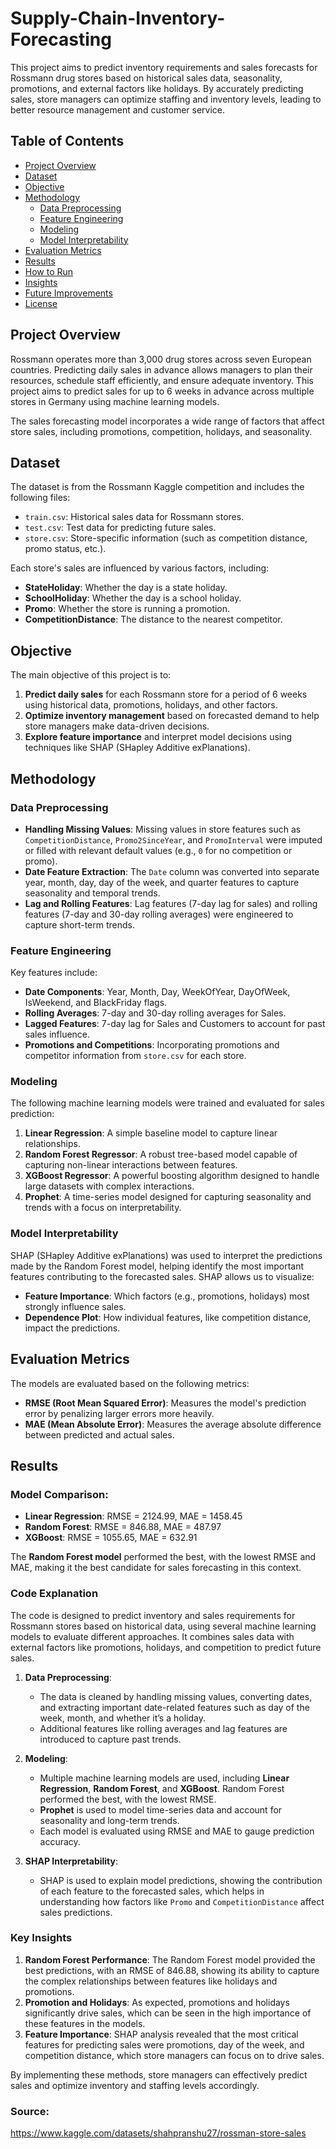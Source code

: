 # Supply-Chain-Inventory-Forecasting

This project aims to predict inventory requirements and sales forecasts for Rossmann drug stores based on historical sales data, seasonality, promotions, and external factors like holidays. By accurately predicting sales, store managers can optimize staffing and inventory levels, leading to better resource management and customer service.

## Table of Contents

- [Project Overview](#project-overview)
- [Dataset](#dataset)
- [Objective](#objective)
- [Methodology](#methodology)
  - [Data Preprocessing](#data-preprocessing)
  - [Feature Engineering](#feature-engineering)
  - [Modeling](#modeling)
  - [Model Interpretability](#model-interpretability)
- [Evaluation Metrics](#evaluation-metrics)
- [Results](#results)
- [How to Run](#how-to-run)
- [Insights](#insights)
- [Future Improvements](#future-improvements)
- [License](#license)

## Project Overview

Rossmann operates more than 3,000 drug stores across seven European countries. Predicting daily sales in advance allows managers to plan their resources, schedule staff efficiently, and ensure adequate inventory. This project aims to predict sales for up to 6 weeks in advance across multiple stores in Germany using machine learning models.

The sales forecasting model incorporates a wide range of factors that affect store sales, including promotions, competition, holidays, and seasonality.

## Dataset

The dataset is from the Rossmann Kaggle competition and includes the following files:

- `train.csv`: Historical sales data for Rossmann stores.
- `test.csv`: Test data for predicting future sales.
- `store.csv`: Store-specific information (such as competition distance, promo status, etc.).

Each store's sales are influenced by various factors, including:

- **StateHoliday**: Whether the day is a state holiday.
- **SchoolHoliday**: Whether the day is a school holiday.
- **Promo**: Whether the store is running a promotion.
- **CompetitionDistance**: The distance to the nearest competitor.

## Objective

The main objective of this project is to:

1. **Predict daily sales** for each Rossmann store for a period of 6 weeks using historical data, promotions, holidays, and other factors.
2. **Optimize inventory management** based on forecasted demand to help store managers make data-driven decisions.
3. **Explore feature importance** and interpret model decisions using techniques like SHAP (SHapley Additive exPlanations).

## Methodology

### Data Preprocessing

- **Handling Missing Values**: Missing values in store features such as `CompetitionDistance`, `Promo2SinceYear`, and `PromoInterval` were imputed or filled with relevant default values (e.g., `0` for no competition or promo).
- **Date Feature Extraction**: The `Date` column was converted into separate year, month, day, day of the week, and quarter features to capture seasonality and temporal trends.
- **Lag and Rolling Features**: Lag features (7-day lag for sales) and rolling features (7-day and 30-day rolling averages) were engineered to capture short-term trends.

### Feature Engineering

Key features include:
- **Date Components**: Year, Month, Day, WeekOfYear, DayOfWeek, IsWeekend, and BlackFriday flags.
- **Rolling Averages**: 7-day and 30-day rolling averages for Sales.
- **Lagged Features**: 7-day lag for Sales and Customers to account for past sales influence.
- **Promotions and Competitions**: Incorporating promotions and competitor information from `store.csv` for each store.

### Modeling

The following machine learning models were trained and evaluated for sales prediction:

1. **Linear Regression**: A simple baseline model to capture linear relationships.
2. **Random Forest Regressor**: A robust tree-based model capable of capturing non-linear interactions between features.
3. **XGBoost Regressor**: A powerful boosting algorithm designed to handle large datasets with complex interactions.
4. **Prophet**: A time-series model designed for capturing seasonality and trends with a focus on interpretability.

### Model Interpretability

SHAP (SHapley Additive exPlanations) was used to interpret the predictions made by the Random Forest model, helping identify the most important features contributing to the forecasted sales. SHAP allows us to visualize:
- **Feature Importance**: Which factors (e.g., promotions, holidays) most strongly influence sales.
- **Dependence Plot**: How individual features, like competition distance, impact the predictions.

## Evaluation Metrics

The models are evaluated based on the following metrics:

- **RMSE (Root Mean Squared Error)**: Measures the model's prediction error by penalizing larger errors more heavily.
- **MAE (Mean Absolute Error)**: Measures the average absolute difference between predicted and actual sales.

## Results

### Model Comparison:
- **Linear Regression**: RMSE = 2124.99, MAE = 1458.45
- **Random Forest**: RMSE = 846.88, MAE = 487.97
- **XGBoost**: RMSE = 1055.65, MAE = 632.91

The **Random Forest model** performed the best, with the lowest RMSE and MAE, making it the best candidate for sales forecasting in this context.

### Code Explanation

The code is designed to predict inventory and sales requirements for Rossmann stores based on historical data, using several machine learning models to evaluate different approaches. It combines sales data with external factors like promotions, holidays, and competition to predict future sales.

1. **Data Preprocessing**:
   - The data is cleaned by handling missing values, converting dates, and extracting important date-related features such as day of the week, month, and whether it’s a holiday.
   - Additional features like rolling averages and lag features are introduced to capture past trends.

2. **Modeling**:
   - Multiple machine learning models are used, including **Linear Regression**, **Random Forest**, and **XGBoost**. Random Forest performed the best, with the lowest RMSE.
   - **Prophet** is used to model time-series data and account for seasonality and long-term trends.
   - Each model is evaluated using RMSE and MAE to gauge prediction accuracy.

3. **SHAP Interpretability**:
   - SHAP is used to explain model predictions, showing the contribution of each feature to the forecasted sales, which helps in understanding how factors like `Promo` and `CompetitionDistance` affect sales predictions.

### Key Insights

1. **Random Forest Performance**: The Random Forest model provided the best predictions, with an RMSE of 846.88, showing its ability to capture the complex relationships between features like holidays and promotions.
2. **Promotion and Holidays**: As expected, promotions and holidays significantly drive sales, which can be seen in the high importance of these features in the models.
3. **Feature Importance**: SHAP analysis revealed that the most critical features for predicting sales were promotions, day of the week, and competition distance, which store managers can focus on to drive sales. 

By implementing these methods, store managers can effectively predict sales and optimize inventory and staffing levels accordingly.

### Source:

https://www.kaggle.com/datasets/shahpranshu27/rossman-store-sales


